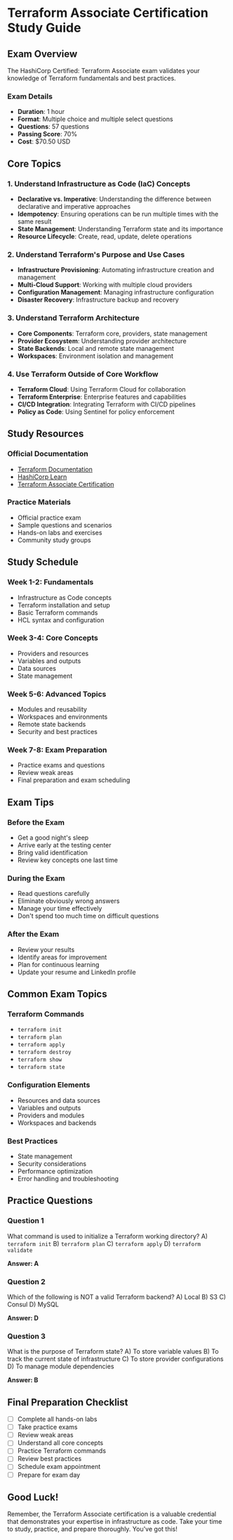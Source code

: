 # Terraform Associate Certification Study Guide

## Exam Overview
The HashiCorp Certified: Terraform Associate exam validates your knowledge of Terraform fundamentals and best practices.

### Exam Details
- **Duration**: 1 hour
- **Format**: Multiple choice and multiple select questions
- **Questions**: 57 questions
- **Passing Score**: 70%
- **Cost**: $70.50 USD

## Core Topics

### 1. Understand Infrastructure as Code (IaC) Concepts
- **Declarative vs. Imperative**: Understanding the difference between declarative and imperative approaches
- **Idempotency**: Ensuring operations can be run multiple times with the same result
- **State Management**: Understanding Terraform state and its importance
- **Resource Lifecycle**: Create, read, update, delete operations

### 2. Understand Terraform's Purpose and Use Cases
- **Infrastructure Provisioning**: Automating infrastructure creation and management
- **Multi-Cloud Support**: Working with multiple cloud providers
- **Configuration Management**: Managing infrastructure configuration
- **Disaster Recovery**: Infrastructure backup and recovery

### 3. Understand Terraform Architecture
- **Core Components**: Terraform core, providers, state management
- **Provider Ecosystem**: Understanding provider architecture
- **State Backends**: Local and remote state management
- **Workspaces**: Environment isolation and management

### 4. Use Terraform Outside of Core Workflow
- **Terraform Cloud**: Using Terraform Cloud for collaboration
- **Terraform Enterprise**: Enterprise features and capabilities
- **CI/CD Integration**: Integrating Terraform with CI/CD pipelines
- **Policy as Code**: Using Sentinel for policy enforcement

## Study Resources

### Official Documentation
- [Terraform Documentation](https://www.terraform.io/docs/)
- [HashiCorp Learn](https://learn.hashicorp.com/terraform)
- [Terraform Associate Certification](https://www.hashicorp.com/certification/terraform-associate)

### Practice Materials
- Official practice exam
- Sample questions and scenarios
- Hands-on labs and exercises
- Community study groups

## Study Schedule

### Week 1-2: Fundamentals
- Infrastructure as Code concepts
- Terraform installation and setup
- Basic Terraform commands
- HCL syntax and configuration

### Week 3-4: Core Concepts
- Providers and resources
- Variables and outputs
- Data sources
- State management

### Week 5-6: Advanced Topics
- Modules and reusability
- Workspaces and environments
- Remote state backends
- Security and best practices

### Week 7-8: Exam Preparation
- Practice exams and questions
- Review weak areas
- Final preparation and exam scheduling

## Exam Tips

### Before the Exam
- Get a good night's sleep
- Arrive early at the testing center
- Bring valid identification
- Review key concepts one last time

### During the Exam
- Read questions carefully
- Eliminate obviously wrong answers
- Manage your time effectively
- Don't spend too much time on difficult questions

### After the Exam
- Review your results
- Identify areas for improvement
- Plan for continuous learning
- Update your resume and LinkedIn profile

## Common Exam Topics

### Terraform Commands
- `terraform init`
- `terraform plan`
- `terraform apply`
- `terraform destroy`
- `terraform show`
- `terraform state`

### Configuration Elements
- Resources and data sources
- Variables and outputs
- Providers and modules
- Workspaces and backends

### Best Practices
- State management
- Security considerations
- Performance optimization
- Error handling and troubleshooting

## Practice Questions

### Question 1
What command is used to initialize a Terraform working directory?
A) `terraform init`
B) `terraform plan`
C) `terraform apply`
D) `terraform validate`

**Answer: A**

### Question 2
Which of the following is NOT a valid Terraform backend?
A) Local
B) S3
C) Consul
D) MySQL

**Answer: D**

### Question 3
What is the purpose of Terraform state?
A) To store variable values
B) To track the current state of infrastructure
C) To store provider configurations
D) To manage module dependencies

**Answer: B**

## Final Preparation Checklist

- [ ] Complete all hands-on labs
- [ ] Take practice exams
- [ ] Review weak areas
- [ ] Understand all core concepts
- [ ] Practice Terraform commands
- [ ] Review best practices
- [ ] Schedule exam appointment
- [ ] Prepare for exam day

## Good Luck!

Remember, the Terraform Associate certification is a valuable credential that demonstrates your expertise in infrastructure as code. Take your time to study, practice, and prepare thoroughly. You've got this!
